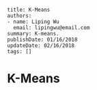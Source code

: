 ~~~~
title: K-Means
authors:
- name: Liping Wu
  email: lipingwu@email.com
summary: K-means.
publishDate: 01/16/2018
updateDate: 02/16/2018
tags: []
~~~~

# K-Means






